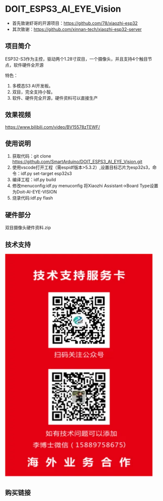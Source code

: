 # DOIT_ESPS3_AI_EYE_Vision

*   首先致谢虾哥的开源项目：https://github.com/78/xiaozhi-esp32
*   其次致谢：https://github.com/xinnan-tech/xiaozhi-esp32-server


## 项目简介
ESP32-S3作为主控，驱动两个1.28寸双目，一个摄像头，并且支持4个触目节点，软件硬件全开源

特色：

1. 多模态S3 AI开发板。
2. 双目，完全支持小智。
3. 软件、硬件完全开源，硬件资料可以直接生产

## 效果视频
https://www.bilibili.com/video/BV15578zTEWF/ 

## 使用说明
1. 获取代码：git clone https://github.com/SmartArduino/DOIT_ESPS3_AI_EYE_Vision.git
2. 使用vscode打开工程（需espidf版本>5.3.2）,设置目标芯片为esp32s3，命令：idf.py set-target esp32s3
3. 编译工程：idf.py build
4. 修改menuconfig:idf.py menuconfig
    将Xiaozhi Assistant->Board Type设置为Doit-AI-EYE-VISION
5. 烧录代码:idf.py flash


## 硬件部分
双目摄像头硬件资料.zip
## 技术支持
![alt text](image.png)

## 购买链接
